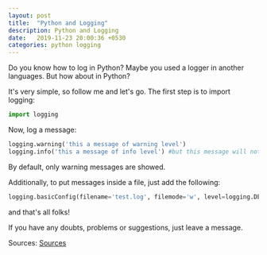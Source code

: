 ```yaml
---
layout: post
title:  "Python and Logging"
description: Python and Logging
date:   2019-11-23 20:00:36 +0530
categories: python logging
---
```

Do you know how to log in Python? Maybe you used a logger in another languages. But how about in Python?

It's very simple, so follow me and let's go. The first step is to import logging:

```python
import logging
```

Now, log a message:

```python
logging.warning('this a message of warning level')
logging.info('this a message of info level') #but this message will not show up, because default level is warning
```

By default, only warning messages are showed.

Additionally, to put messages inside a file, just add the following:

```python
logging.basicConfig(filename='test.log', filemode='w', level=logging.DEBUG)#put message inside a file
```

and that's all folks!

If you have any doubts, problems or suggestions, just leave a message.

Sources: [Sources](https://github.com/fagnercandido/loggingpython)
